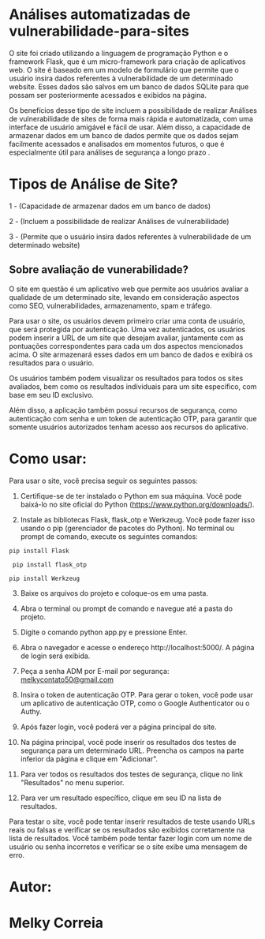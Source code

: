 # Análises automatizadas de vulnerabilidade-para-sites

O site foi criado utilizando a linguagem de programação Python e o framework Flask, que é um micro-framework para criação de aplicativos web. O site é baseado em um modelo de formulário que permite que o usuário insira dados referentes à vulnerabilidade de um determinado website. Esses dados são salvos em um banco de dados SQLite para que possam ser posteriormente acessados e exibidos na página.


Os benefícios desse tipo de site incluem a possibilidade de realizar Análises de vulnerabilidade de sites de forma mais rápida e automatizada, com uma interface de usuário amigável e fácil de usar. Além disso, a capacidade de armazenar dados em um banco de dados permite que os dados sejam facilmente acessados e analisados em momentos futuros, o que é especialmente útil para análises de segurança a longo prazo .



# Tipos de Análise de Site?

1 - (Capacidade de armazenar dados em um banco de dados)

2 - (Incluem a possibilidade de realizar Análises de vulnerabilidade)

3 - (Permite que o usuário insira dados referentes à vulnerabilidade de um determinado website)



## Sobre avaliação de vunerabilidade?

O site em questão é um aplicativo web que permite aos usuários avaliar a qualidade de um determinado site, levando em consideração aspectos como SEO, vulnerabilidades, armazenamento, spam e tráfego.


Para usar o site, os usuários devem primeiro criar uma conta de usuário, que será protegida por autenticação. Uma vez autenticados, os usuários podem inserir a URL de um site que desejam avaliar, juntamente com as pontuações correspondentes para cada um dos aspectos mencionados acima. O site armazenará esses dados em um banco de dados e exibirá os resultados para o usuário.


Os usuários também podem visualizar os resultados para todos os sites avaliados, bem como os resultados individuais para um site específico, com base em seu ID exclusivo.


Além disso, a aplicação também possui recursos de segurança, como autenticação com senha e um token de autenticação OTP, para garantir que somente usuários autorizados tenham acesso aos recursos do aplicativo.


# Como usar:

Para usar o site, você precisa seguir os seguintes passos:


1) Certifique-se de ter instalado o Python em sua máquina. Você pode baixá-lo no site oficial do Python (https://www.python.org/downloads/).

  2) Instale as bibliotecas Flask, flask_otp e Werkzeug. Você pode fazer isso usando o pip (gerenciador de pacotes do Python). No terminal ou prompt de comando, execute os seguintes comandos:
  
` pip install Flask `

`  pip install flask_otp `

` pip install Werkzeug `


3)  Baixe os arquivos do projeto e coloque-os em uma pasta.

 4)   Abra o terminal ou prompt de comando e navegue até a pasta do projeto.

  5)  Digite o comando python app.py e pressione Enter.

6)   Abra o navegador e acesse o endereço http://localhost:5000/. A página de login será exibida.

 7)  Peça a senha ADM por E-mail por segurança: melkycontato50@gmail.com
 
 8)  Insira o token de autenticação OTP. Para gerar o token, você pode usar um aplicativo de autenticação OTP, como o Google Authenticator ou o Authy.

 9)   Após fazer login, você poderá ver a página principal do site.

 10)  Na página principal, você pode inserir os resultados dos testes de segurança para um determinado URL. Preencha os campos na parte inferior da página e clique em "Adicionar".

  11)  Para ver todos os resultados dos testes de segurança, clique no link "Resultados" no menu superior.

  12)  Para ver um resultado específico, clique em seu ID na lista de resultados.



Para testar o site, você pode tentar inserir resultados de teste usando URLs reais ou falsas e verificar se os resultados são exibidos corretamente na lista de resultados. Você também pode tentar fazer login com um nome de usuário ou senha incorretos e verificar se o site exibe uma mensagem de erro.






# Autor:

# Melky Correia
